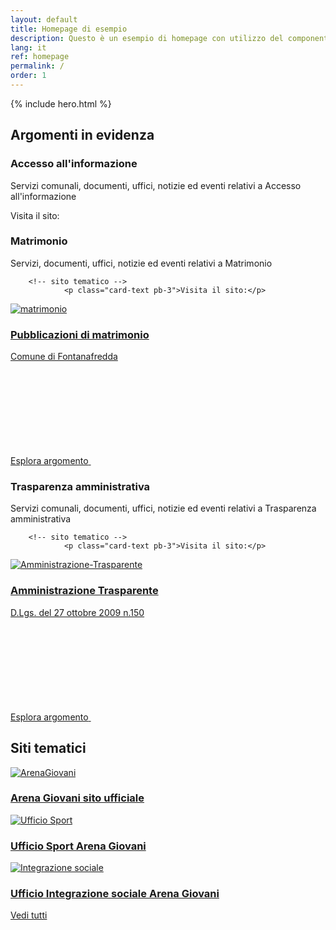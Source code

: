 ```yaml
---
layout: default
title: Homepage di esempio
description: Questo è un esempio di homepage con utilizzo del componente "hero"
lang: it
ref: homepage
permalink: /
order: 1
---
```


{% include hero.html %}



<section id="evidenza" class="evidence-section">
            <div class="section py-5 pb-lg-80 px-lg-5 position-relative" style="background-image: url('https://www.comune.fontanafredda.pn.it/wp-content/themes/design-comuni-italia-bx/assets/img/evidenza-header-blu.webp');">
                
<div class="container">
        <div class="row">
        <h2 class="text-white title-xlarge mb-3">Argomenti in evidenza</h2>
    </div>
    <div>
        <div class="card-wrapper card-teaser-wrapper card-teaser-wrapper-equal card-teaser-block-3">
            
<div class="card card-teaser no-after rounded shadow-sm border border-light">
    <div class="card-body pb-5">
        <h3 class="card-title title-xlarge-card">Accesso all'informazione</h3>
        <p class="card-text">
            Servizi comunali, documenti, uffici, notizie ed eventi relativi a Accesso all'informazione        </p>
        <!-- sito tematico -->
                <p class="card-text pb-3">Visita il sito:</p>
</div>

<div class="card card-teaser no-after rounded shadow-sm border border-light">
    <div class="card-body pb-5">
        <!-- card head -->
        <!-- <div class="category-top">
            <svg class="icon">
            <use
                xlink:href="#"
            ></use>
            </svg>
        </div> -->
        <h3 class="card-title title-xlarge-card">Matrimonio</h3>
        <p class="card-text">
            Servizi, documenti, uffici, notizie ed eventi relativi a Matrimonio        </p>

        <!-- sito tematico -->
                <p class="card-text pb-3">Visita il sito:</p>
        
<a href="https://servizionline.comune.fontanafredda.pn.it/mc/mc_matri_p_ricerca.php" class="card card-teaser card-bg-dark rounded mt-0 p-3" target="_blank">
            <div class="avatar size-lg me-3">
            <img src="https://www.comune.fontanafredda.pn.it/wp-content/uploads/2024/09/matrimonio.png" title="matrimonio">        </div>
        <div class="card-body">
        <h3 class="card-title text-white sito-tematico">
            Pubblicazioni di matrimonio        </h3>
        <p class="card-text text-sans-serif text-white">
            Comune di Fontanafredda        </p>
    </div>
</a>        
        <!-- links -->
            </div>
    <a class="read-more pt-0" href="https://www.comune.fontanafredda.pn.it/argomento/matrimonio/">
        <span class="list-item-title-icon-wrapper">
            <span class="text">Esplora argomento</span>
            <svg class="icon">
                <use xlink:href="#it-arrow-right"></use>
            </svg>
        </span>
    </a>
</div>

<div class="card card-teaser no-after rounded shadow-sm border border-light">
    <div class="card-body pb-5">
        <!-- card head -->
        <!-- <div class="category-top">
            <svg class="icon">
            <use
                xlink:href="#"
            ></use>
            </svg>
        </div> -->
        <h3 class="card-title title-xlarge-card">Trasparenza amministrativa</h3>
        <p class="card-text">
            Servizi comunali, documenti, uffici, notizie ed eventi relativi a Trasparenza amministrativa        </p>

        <!-- sito tematico -->
                <p class="card-text pb-3">Visita il sito:</p>
        
<a href="https://servizionline.comune.fontanafredda.pn.it/zf/index.php/trasparenza/index/index" class="card card-teaser card-bg-blue rounded mt-0 p-3" target="_blank">
            <div class="avatar size-lg me-3">
            <img src="https://www.comune.fontanafredda.pn.it/wp-content/uploads/2024/09/Amministrazione-Trasparente.webp" title="Amministrazione-Trasparente">        </div>
        <div class="card-body">
        <h3 class="card-title text-white sito-tematico">
            Amministrazione Trasparente        </h3>
        <p class="card-text text-sans-serif text-white">
            D.Lgs. del 27 ottobre 2009 n.150        </p>
    </div>
</a>        
        <!-- links -->
            </div>
    <a class="read-more pt-0" href="https://www.comune.fontanafredda.pn.it/argomento/trasparenza-amministrativa/">
        <span class="list-item-title-icon-wrapper">
            <span class="text">Esplora argomento</span>
            <svg class="icon">
                <use xlink:href="#it-arrow-right"></use>
            </svg>
        </span>
    </a>
</div>
        </div>
    </div>
    </div>
                
<div class="container">
  <div class="row pt-5">
    <h2 class="mb-0 u-grey-light">Siti tematici</h2>
  </div>
  <div class="pt-4 pt-lg-30">
    <div class="card-wrapper card-teaser-wrapper card-teaser-wrapper-equal card-teaser-block-3">
      
<a href="https://comune.arenagiovani.it/" class="card card-teaser card-bg-blue rounded mt-0 p-3" target="_blank">
            <div class="avatar size-lg me-3">
            <img src="https://u.g.18f.it/assets/img/logo.png" title="ArenaGiovani">        </div>
        <div class="card-body">
        <h3 class="card-title text-white sito-tematico">
            Arena Giovani sito ufficiale        </h3>
    </div>
</a>
<a href="https://sport.arenagiovani.it" class="card card-teaser card-bg-warning rounded mt-0 p-3" target="_blank">
            <div class="avatar size-lg me-3">
            <img src="https://cdn.pixabay.com/photo/2017/06/08/14/27/black-2383774_960_720.png" title="Ufficio Sport">        </div>
        <div class="card-body">
        <h3 class="card-title text-white sito-tematico">
            Ufficio Sport Arena Giovani        </h3>
    </div>
</a>
<a href="https://integrazione.arenagiovani.it" class="card card-teaser card-bg-dark rounded mt-0 p-3" target="_blank">
            <div class="avatar size-lg me-3">
            <img src="https://www.pcssviluppo.com/wp-content/uploads/2024/06/Inclusione-sociale-PCS-Sviluppo-1024x1024.jpg" title="Integrazione sociale">        </div>
        <div class="card-body">
        <h3 class="card-title text-white sito-tematico">
            Ufficio Integrazione sociale Arena Giovani        </h3>
        </div>
</a>
  </div>
  </div>
  <div class="col-lg-10 col-xl-8 offset-lg-1 offset-xl-2 text-center">
      <a href="https://www.comune.fontanafredda.pn.it/siti-tematici" class="btn btn-primary mt-40">Vedi tutti</a>
  </div>
</div>
            </div>
        </section>
        
